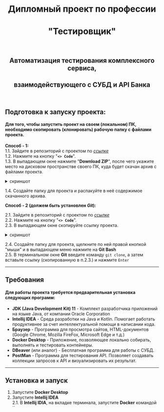 <div align="center">
  
# Дипломный проект по профессии 
# "Тестировщик"
<br>

## Автоматизация тестирования комплексного сервиса,
## взаимодействующего с СУБД и API Банка
<br>

<div align="left">

## Подготовка к запуску проекта:
#### Для того, чтобы запустить проект на своем (локальном) ПК, необходимо скопировать (клонировать) рабочую папку с файлами проекта. <br>
**Способ - 1:** <br>
  1.1. Зайдите в репозиторий с проектом по [*ссылке*](https://github.com/Kanger79/HW_9_DiplomProject) <br>
  1.2. Нажмите на кнопку "**`<> Code`**". <br>
  1.3. В выпадающем окне нажмите "**Download ZIP**", после чего укажите место на дисковом пространстве своего ПК, куда будет скачан архив с файлами проекта. <br>

<details>
 <summary>скриншот</summary>
  
  ![4_ReadMe_01+](https://github.com/Kanger79/HW_9_DiplomProject/assets/127352228/99645f5e-8e50-4fa9-b786-f2302e9458db)

</details>
  
  1.4. Создайте папку для проекта и распакуйте в неё содержимое скачанного архива. <br>

  **Способ - 2 (должем быть установлен *Git*):**

  2.1. Зайдите в репозиторий с проектом по [*ссылке*](https://github.com/Kanger79/HW_9_DiplomProject) <br>
  2.2. Нажмите на кнопку "**`<> Code`**". <br>
  2.3. В выпадающем окне скопируйте ссылку проекта. <br>

  <details>
 <summary>скриншот</summary>
  
  ![4_ReadMe_02+](https://github.com/Kanger79/HW_9_DiplomProject/assets/127352228/26209aca-24ad-4b19-9c9b-28170f1653ab)


</details>
  
  2.4. Создайте папку для проекта, щелкните по ней правой кнопкой "мыши" и в выпадающем меню нажмите на **Git Bash** <br>
  2.5. В терминальном окне **Git** введите команду `git clone`, а затем вставьте ссылку (скопированную в п.2.3.) и нажмите `Enter` <br>

  ---

  ## Требования

  #### Для работы проекта требуется предварительная установка следующих программ:
   * **JDK (Java Development Kit) 11** - Комплект разработчика приложений на языке Java, от компании Oracle Corporation 
   * **Intellij IDEA** - Среда разработки на Java и Kotlin. Помогает работать продуктивнее за счет интеллектуальной помощи в написании кода.
   * **Браузер**    - Программа для просмотра сайтов, HTML-документов (Google Chrome, Mozilla FireFox, Microsoft Edge и т.д.)
   * **Docker Desktop**  - Приложение, позволяющее локально собирать, выполнять и тестировать контейнеры.
   * **DBeaver** (или аналог) - Бесплатная программа для работы с СУБД.
   * **PostMan** - Программа для тестирования API. Позволяет создавать коллекции запросов к API и визуализировать их результат.

  ---
  
  ## Установка и запуск

  1. Запустите **Docker Desktop** <br>
  2. Запустите **Intellij IDEA** <br>
     2.1. В **Intellij IDIA**, на вкладке терминала, запустите **Docker** командой `` <br> 
